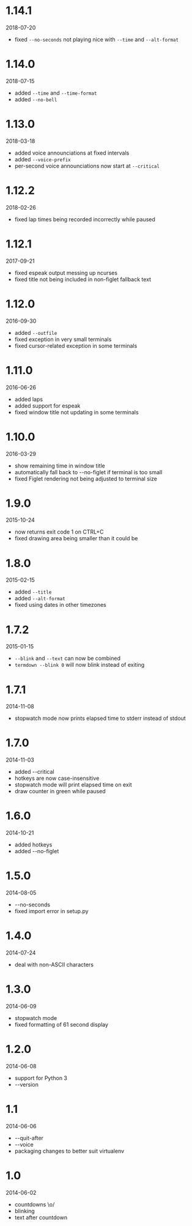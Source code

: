 1.14.1
======

2018-07-20

* fixed `--no-seconds` not playing nice with `--time` and `--alt-format`


1.14.0
======

2018-07-15

* added `--time` and `--time-format`
* added `--no-bell`


1.13.0
======

2018-03-18

* added voice announciations at fixed intervals
* added `--voice-prefix`
* per-second voice announciations now start at `--critical`


1.12.2
======

2018-02-26

* fixed lap times being recorded incorrectly while paused


1.12.1
======

2017-09-21

* fixed espeak output messing up ncurses
* fixed title not being included in non-figlet fallback text


1.12.0
======

2016-09-30

* added `--outfile`
* fixed exception in very small terminals
* fixed cursor-related exception in some terminals


1.11.0
======

2016-06-26

* added laps
* added support for espeak
* fixed window title not updating in some terminals


1.10.0
======

2016-03-29

* show remaining time in window title
* automatically fall back to --no-figlet if terminal is too small
* fixed Figlet rendering not being adjusted to terminal size


1.9.0
=====

2015-10-24

* now returns exit code 1 on CTRL+C
* fixed drawing area being smaller than it could be


1.8.0
=====

2015-02-15

* added ``--title``
* added ``--alt-format``
* fixed using dates in other timezones


1.7.2
=====

2015-01-15

* ``--blink`` and ``--text`` can now be combined
* ``termdown --blink 0`` will now blink instead of exiting


1.7.1
=====

2014-11-08

* stopwatch mode now prints elapsed time to stderr instead of stdout


1.7.0
=====

2014-11-03

* added --critical
* hotkeys are now case-insensitive
* stopwatch mode will print elapsed time on exit
* draw counter in green while paused


1.6.0
=====

2014-10-21

* added hotkeys
* added --no-figlet


1.5.0
=====

2014-08-05

* --no-seconds
* fixed import error in setup.py


1.4.0
=====

2014-07-24

* deal with non-ASCII characters


1.3.0
=====

2014-06-09

* stopwatch mode
* fixed formatting of 61 second display


1.2.0
=====

2014-06-08

* support for Python 3
* --version


1.1
===

2014-06-06

* --quit-after
* --voice
* packaging changes to better suit virtualenv


1.0
===

2014-06-02

* countdowns \o/
* blinking
* text after countdown
